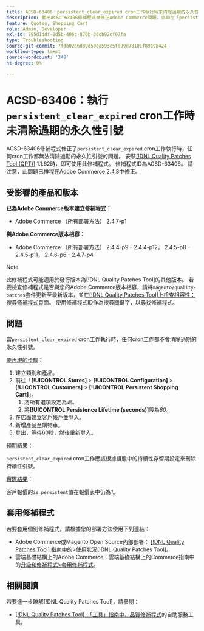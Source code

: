 ```yaml
---
title: ACSD-63406：persistent_clear_expired cron工作執行時未清除過期的永久性引號
description: 套用ACSD-63406修補程式來修正Adobe Commerce問題，亦即在「persistent_clear_expired」cron工作執行時，到期的永久性引號未由任何cron工作清除。
feature: Quotes, Shopping Cart
role: Admin, Developer
exl-id: 795d1ddf-0d5b-406c-870b-36cb92cf07fa
type: Troubleshooting
source-git-commit: 7fdb02a6d89d50ea593c5fd99d78101f89198424
workflow-type: tm+mt
source-wordcount: '348'
ht-degree: 0%

---
```


# ACSD-63406：執行`persistent_clear_expired` cron工作時未清除過期的永久性引號

ACSD-63406修補程式修正了`persistent_clear_expired` cron工作執行時，任何cron工作都無法清除過期的永久性引號的問題。 安裝[[!DNL Quality Patches Tool (QPT)]](/help/tools/quality-patches-tool/quality-patches-tool-to-self-serve-quality-patches.md) 1.1.62時，即可使用此修補程式。 修補程式ID為ACSD-63406。 請注意，此問題已排程在Adobe Commerce 2.4.8中修正。

## 受影響的產品和版本

**已為Adobe Commerce版本建立修補程式：**

* Adobe Commerce （所有部署方法） 2.4.7-p1

**與Adobe Commerce版本相容：**

* Adobe Commerce （所有部署方法） 2.4.4-p9 - 2.4.4-p12， 2.4.5-p8 - 2.4.5-p11， 2.4.6-p6 - 2.4.7-p4

>[!NOTE]
>
>此修補程式可能適用於發行版本為[!DNL Quality Patches Tool]的其他版本。 若要檢查修補程式是否與您的Adobe Commerce版本相容，請將`magento/quality-patches`套件更新至最新版本，並在[[!DNL Quality Patches Tool]上檢查相容性：搜尋修補程式頁面](https://experienceleague.adobe.com/tools/commerce-quality-patches/index.html?lang=zh-Hant)。 使用修補程式ID作為搜尋關鍵字，以尋找修補程式。

## 問題

當`persistent_clear_expired` cron工作執行時，任何cron工作都不會清除過期的永久性引號。

<u>要再現的步驟</u>：

1. 建立類別和產品。
1. 前往「**[!UICONTROL Stores]** > **[!UICONTROL Configuration]** > **[!UICONTROL Customers]** > **[!UICONTROL Persistent Shopping Cart]**」。
   1. 將所有選項設定為&#x200B;*是*。
   1. 將&#x200B;**[!UICONTROL Persistence Lifetime (seconds)]**&#x200B;設為&#x200B;*60*。
1. 在店面建立客戶帳戶並登入。
1. 新增產品至購物車。
1. 登出，等待60秒，然後重新登入。

<u>預期結果</u>：

`persistent_clear_expired` cron工作應該根據組態中的持續性存留期設定來刪除持續性引號。

<u>實際結果</u>：

客戶報價的`is_persistent`值在報價表中仍為&#x200B;*1*。

## 套用修補程式

若要套用個別修補程式，請根據您的部署方法使用下列連結：

* Adobe Commerce或Magento Open Source內部部署： [[!DNL Quality Patches Tool] 指南中的](/help/tools/quality-patches-tool/usage.md)>使用狀況[!DNL Quality Patches Tool]。
* 雲端基礎結構上的Adobe Commerce：雲端基礎結構上的Commerce指南中的[升級和修補程式>套用修補程式](https://experienceleague.adobe.com/docs/commerce-cloud-service/user-guide/develop/upgrade/apply-patches.html?lang=zh-Hant)。


## 相關閱讀

若要進一步瞭解[!DNL Quality Patches Tool]，請參閱：

* [[!DNL Quality Patches Tool]：「工具」指南中，品質修補程式](/help/tools/quality-patches-tool/quality-patches-tool-to-self-serve-quality-patches.md)的自助服務工具。
